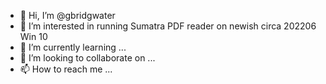 - 👋 Hi, I’m @gbridgwater
- 👀 I’m interested in running Sumatra PDF reader on newish circa 202206 Win 10
- 🌱 I’m currently learning ...
- 💞️ I’m looking to collaborate on ...
- 📫 How to reach me ...

<!---
gbridgwater/gbridgwater is a ✨ special ✨ repository because its `README.md` (this file) appears on your GitHub profile.
You can click the Preview link to take a look at your changes.
--->
